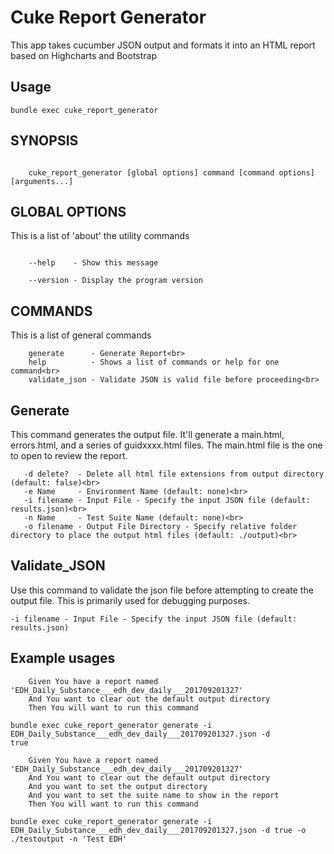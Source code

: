 Cuke Report Generator
=====================

This app takes cucumber JSON output and formats it into an HTML report based on Highcharts and Bootstrap 

Usage
------------------
<code>bundle exec cuke_report_generator</code>

SYNOPSIS
------------------

<code>
    cuke_report_generator [global options] command [command options] [arguments...]
</code>

GLOBAL OPTIONS
------------------
This is a list of 'about' the utility commands

<code>
    --help    - Show this message<br>
    --version - Display the program version
</code>

COMMANDS
------------------
This is a list of general commands

```
    generate      - Generate Report<br>
    help          - Shows a list of commands or help for one command<br>
    validate_json - Validate JSON is valid file before proceeding<br>
```

Generate
------------------
This command generates the output file.  It'll generate a main.html, errors.html, and a series of guidxxxx.html files.  The main.html file is the one to open to review the report.

```
   -d delete?  - Delete all html file extensions from output directory (default: false)<br>
   -e Name     - Environment Name (default: none)<br>
   -i filename - Input File - Specify the input JSON file (default: results.json)<br>
   -n Name     - Test Suite Name (default: none)<br>
   -o filename - Output File Directory - Specify relative folder directory to place the output html files (default: ./output)<br>
```
   
Validate_JSON
------------------
Use this command to validate the json file before attempting to create the output file.  This is primarily used for debugging purposes.

```
-i filename - Input File - Specify the input JSON file (default: results.json)
```

Example usages
------------------
```feature
    Given You have a report named 'EDH_Daily_Substance___edh_dev_daily___201709201327'
    And You want to clear out the default output directory
    Then You will want to run this command
```
<code>bundle exec cuke_report_generator generate -i EDH_Daily_Substance___edh_dev_daily___201709201327.json -d true</code>



```*.feature
    Given You have a report named 'EDH_Daily_Substance___edh_dev_daily___201709201327'
    And You want to clear out the default output directory
    And you want to set the output directory
    And you want to set the suite name to show in the report
    Then You will want to run this command
```
<code>bundle exec cuke_report_generator generate -i EDH_Daily_Substance___edh_dev_daily___201709201327.json -d true -o ./testoutput -n 'Test EDH'</code>